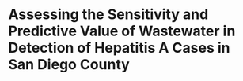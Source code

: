 # Assessing the Sensitivity and Predictive Value of Wastewater in Detection of Hepatitis A Cases in San Diego County
